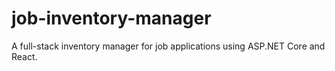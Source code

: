 # job-inventory-manager
A full-stack inventory manager for job applications using ASP.NET Core and React.

